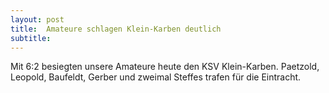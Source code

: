 ```yaml
---
layout: post
title:  Amateure schlagen Klein-Karben deutlich
subtitle:  
---
```


Mit 6:2 besiegten unsere Amateure heute den KSV Klein-Karben. Paetzold, Leopold, Baufeldt, Gerber und zweimal Steffes trafen für die Eintracht.


